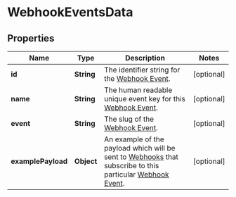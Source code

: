 

# WebhookEventsData


## Properties

| Name | Type | Description | Notes |
|------------ | ------------- | ------------- | -------------|
|**id** | **String** | The identifier string for the [Webhook Event](https://developers.intellihr.io/docs/v1/). |  [optional] |
|**name** | **String** | The human readable unique event key for this [Webhook Event](https://developers.intellihr.io/docs/v1/). |  [optional] |
|**event** | **String** | The slug of the [Webhook Event](https://developers.intellihr.io/docs/v1/). |  [optional] |
|**examplePayload** | **Object** | An example of the payload which will be sent to [Webhooks](https://developers.intellihr.io/docs/v1/) that subscribe to this particular [Webhook Event](https://developers.intellihr.io/docs/v1/). |  [optional] |



